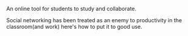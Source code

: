 An online tool for students to study and collaborate.

Social networking has been treated as an enemy to productivity in the classroom(and work) here's how to put it to good use.